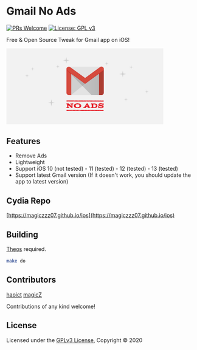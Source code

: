 # Gmail No Ads

[![PRs Welcome](https://img.shields.io/badge/PRs-welcome-brightgreen.svg?style=flat-square)](http://makeapullrequest.com)
[![License: GPL v3](https://img.shields.io/badge/License-GPLv3-blue.svg)](https://www.gnu.org/licenses/gpl-3.0)

Free & Open Source Tweak for Gmail app on iOS!

<img src="./pref/Resources/Banner.jpg" alt="Gmail No Ads" width="414"/>

## Features
- Remove Ads
- Lightweight
- Support iOS 10 (not tested) - 11 (tested) - 12 (tested) - 13 (tested)
- Support latest Gmail version (If it doesn't work, you should update the app to latest version)

## Cydia Repo

[https://magiczzz07.github.io/ios](https://magiczzz07.github.io/ios)

<!-- ## Screenshot

<img src="https://haoict.github.io/cydia/images/gnapref.png" alt="Gmail No Ads Preferences" width="280"/> -->

## Building

[Theos](https://github.com/theos/theos) required.

```bash
make do
```

## Contributors

[haoict](https://github.com/haoict)
[magicZ](https://magiczzz07.github.io/ios)

Contributions of any kind welcome!

## License

Licensed under the [GPLv3 License](./LICENSE), Copyright © 2020